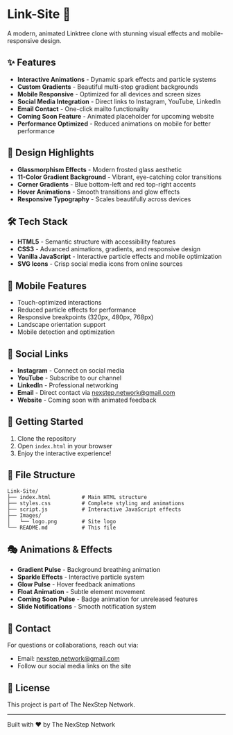 # Link-Site 🚀

A modern, animated Linktree clone with stunning visual effects and mobile-responsive design.

## ✨ Features

- **Interactive Animations** - Dynamic spark effects and particle systems
- **Custom Gradients** - Beautiful multi-stop gradient backgrounds
- **Mobile Responsive** - Optimized for all devices and screen sizes
- **Social Media Integration** - Direct links to Instagram, YouTube, LinkedIn
- **Email Contact** - One-click mailto functionality
- **Coming Soon Feature** - Animated placeholder for upcoming website
- **Performance Optimized** - Reduced animations on mobile for better performance

## 🎨 Design Highlights

- **Glassmorphism Effects** - Modern frosted glass aesthetic
- **11-Color Gradient Background** - Vibrant, eye-catching color transitions
- **Corner Gradients** - Blue bottom-left and red top-right accents
- **Hover Animations** - Smooth transitions and glow effects
- **Responsive Typography** - Scales beautifully across devices

## 🛠️ Tech Stack

- **HTML5** - Semantic structure with accessibility features
- **CSS3** - Advanced animations, gradients, and responsive design
- **Vanilla JavaScript** - Interactive particle effects and mobile optimization
- **SVG Icons** - Crisp social media icons from online sources

## 📱 Mobile Features

- Touch-optimized interactions
- Reduced particle effects for performance
- Responsive breakpoints (320px, 480px, 768px)
- Landscape orientation support
- Mobile detection and optimization

## 🎯 Social Links

- **Instagram** - Connect on social media
- **YouTube** - Subscribe to our channel
- **LinkedIn** - Professional networking
- **Email** - Direct contact via <nexstep.network@gmail.com>
- **Website** - Coming soon with animated feedback

## 🚀 Getting Started

1. Clone the repository
2. Open `index.html` in your browser
3. Enjoy the interactive experience!

## 📂 File Structure

```text
Link-Site/
├── index.html          # Main HTML structure
├── styles.css          # Complete styling and animations
├── script.js           # Interactive JavaScript effects
├── Images/
│   └── logo.png        # Site logo
└── README.md           # This file
```

## 🎭 Animations & Effects

- **Gradient Pulse** - Background breathing animation
- **Sparkle Effects** - Interactive particle system
- **Glow Pulse** - Hover feedback animations
- **Float Animation** - Subtle element movement
- **Coming Soon Pulse** - Badge animation for unreleased features
- **Slide Notifications** - Smooth notification system

## 📧 Contact

For questions or collaborations, reach out via:

- Email: <nexstep.network@gmail.com>
- Follow our social media links on the site

## 📄 License

This project is part of The NexStep Network.

---

Built with ❤️ by The NexStep Network
